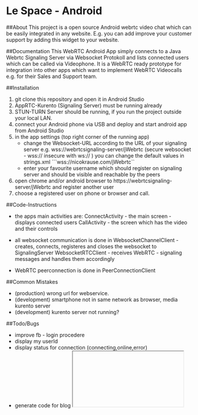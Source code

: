 # Le Space - Android 

##About
This project is a open source Android webrtc video chat which can be easily integrated in any website. E.g. you can add improve your customer support by adding this widget to your website. 

##Documentation
This WebRTC Android App simply connects to a Java Webrtc Signaling Server via Websocket Protokoll and lists connected users which can be called via Videophone. It is a WebRTC ready prototype for integration into other apps which want to implement WebRTC Videocalls e.g. for their Sales and Support team. 

##Installation
1. git clone this repository and open it in Android Studio
2. AppRTC-Kurento (Signaling Server) must be running already
3. STUN-TURN Server should be running, if you run the project outside your local LAN.
4. connect your Android phone via USB and deploy and start android app from Android Studio 
5. in the app settings (top right corner of the running app) 
	- change the Websocket-URL according to the URL of your signaling server 
		e.g. wss://webrtcsignaling-server/jWebrtc (secure websocket - wss:// insecure with ws:// )
		 you can change the default values in  strings.xml  ```<string name="pref_room_server_url_default" translatable="false">wss://nicokrause.com/jWebrtc</string>``
	- enter your favourite username which should register on signaling server and should be visible and reachable by the peers
6. open chrome and/or android browser to https://webrtcsignaling-server/jWebrtc and register another user
7. choose a registered user on phone or browser and call.

##Code-Instructions
- the apps main activities are:
	ConnectActivity - the main screen - displays connected users
	CallActivity - the screen which has the video and their controls

- all websocket communication is done in 
	WebsocketChannelClient - creates, connects, registeres and closes the websocket to SignalingServer 
	WebsocketRTCClient - receives WebRTC - signaling messages and handles them accordingly

- WebRTC peerconnection is done in PeerConnectionClient

##Common Mistakes
- (production) wrong url for webservice.
- (development) smartphone not in same network as browser, media kurento server 
- (development) kurento server not running?

##Todo/Bugs
- improve fb - login procedere 
- display my userId
- display status for connection (connecting,online,error)
- generate code for blog <iframe /> or <script>


#Improvements and Research
- (improvement) disable signaling wake-lock when offline - enable signaling wake-lock when online 
- (improvement) reconnect websocket in case of websocket error (every 10 seconds if not offline)
- (improvement) try to reconnect to server if no ping is received
- compile own webrtc lib for android https://github.com/pristineio/webrtc-build-scripts
- (feature) add wake up feature - if (user is offline - allow wake up trough gcm)
- save gcm registration token with websocket registration on signaling server
- wake up certain user when offline (if app was started can be seen if use is online now) 

- security check BEAST attack on production server (TEST SSL) 
	https://www.ssllabs.com/ssltest/analyze.html?d=webrtc.a-fk.de&latest
- goes in background - comes back and does not fetch new user list
- Test necessary: don't let android go into idle mode during a call (who can test this in Android 5.0)
	- http://stackoverflow.com/questions/3723634/how-do-i-prevent-an-android-device-from-going-to-sleep-programmatically
	- https://developer.android.com/reference/android/os/PowerManager.html
	- https://github.com/commonsguy/cw-advandroid/tree/master/SystemServices/Alarm/	

##possible tweaks 
- produces echo while communicating with chrome
	- test with non-opus codec
	- Echo Cancellation: Android-AECM https://github.com/lhc180/webrtc-based-android-aecm
	Pakistani Echo in WebRTC https://www.webrtc-experiment.com/pdf/Echo-in-WebRTC-Why.pdf
	http://stackoverflow.com/questions/12818721/webrtc-aec-on-android
	http://gingertech.net/2014/03/19/apprtc-googles-webrtc-test-app-and-its-parameters/
	https://groups.google.com/forum/#!topic/easyrtc/zCUurD4tA2E

##Nice2Have
- (p3) add "audio call" and "video call" button
- (p3) add "answer with audio" and answer "answer with video" button during incoming call 


##Tests
- Handsfree speaker test switch with earpiece 
- (not tested yet) does app go in stand by mode during video broadcast
- (not tested yet) test reconnect when app goes offline or wifi off (see also: https://github.com/palmerc/SecureWebSockets/issues/13)
- (ok) test socket stays connected in background mode. 

##Done:
- 13.01.2017	- (bug) Signaling finishes when app goes to sleep 
				- https://developer.android.com/training/scheduling/wakelock.html
- (bug) service or activity gets destroyed - send message to start each other.
	http://stackoverflow.com/questions/9696861/how-can-we-prevent-a-service-from-being-killed-by-os
- 13.01.2017 - make a foreground service Sample Foreground Service 
		https://github.com/commonsguy/cw-android/tree/master/Notifications/FakePlayer
		http://www.truiton.com/2014/10/android-foreground-service-example/
		http://stackoverflow.com/questions/9696861/how-can-we-prevent-a-service-from-being-killed-by-os
- 12.01.2017 - (improvement) created le-space launch icon 
	https://romannurik.github.io/AndroidAssetStudio/icons-launcher.html#foreground.type=image&foreground.space.trim=1&foreground.space.pad=0&foreColor=607d8b%2C0&crop=0&backgroundShape=bevel&backColor=ffffff%2C100&effects=none
- 11.01.2017 - (bug) after wifi reconnect app crashes
- 10.01.2017 - (bug) android or status widget seems to disconnect/go offline after a couple of minutes 
	- implement websocket service which runs in background
- 04.01.2017 - re-register when coming back online
- 04.01.2017 - send heartbeat message to websocket 
- 04.01.2017 - (bug) if android goes offline server doesn't recognize it - send ping-pong
- 04.01.2017 - (bug) if a user is already registered when coming back online websocket must be overwritten
- 02.01.2017 - (bug) when first time registering over facbook old default user does not de-register
	- don't use default - user
	- don't connect with default user
- 02.01.2017 - login with facebook and setUserId
				https://code.tutsplus.com/tutorials/quick-tip-add-facebook-login-to-your-android-app--cms-23837 
				https://www.tutorialspoint.com/android/android_shared_preferences.htm
- 01.12.2016 - (screensharing) if android calls browser - browse cannot start screensharing (initiater - offer problem) 

- 01.12.2016 - (screensharing) remote hangup does not switches back to video screen
- 30.11.2016 - remote hangup stops communication very late. stop must react immediately
- 29.11.2016 - stop connection from browser does not end properly on android
- 29.11.2016 - (gestures) for camera switch - double tab is not working 
- 29.11.2016 - (2 MT) added second PeerConnection logic for screensharing over additional stream  
- 25.11.2016 - add double touch on display for camera switch
- 23.11.2016 - add video on/off button 
- 23.11.2016 - add audio on/off button  
			   http://stackoverflow.com/questions/35208029/switch-between-audio-and-video-call-in-apprtc-android-code
- 20.11.2016 - (bug) iterate through permissions requests to next permission only grant or deny (when app starts first time)
- 19.11.2016 - now app comes back to forground while ringing. but "answer"/"hangup" button is not shown	
- 19.11.2016 - app now also rings in background 
- 19.11.2016 - added new permission handling for audio and video
- 18.11.2016 - Added GCM-Message to Android-App which wakes it up (message can be send to firebase gcm service)
			 - Notification is send 
- 17.11.2016 - Evaluation of Google Cloud Messaging on Android (6h)
	- worked through android gcm example on https://developers.google.com/cloud-messaging/android/start
		(in https://developers.google.com/cloud-messaging/samples)
	- created Firebox Account on https://console.firebase.google.com/ for GCM (Google Cloud Messaging)
	- reviewed but not yet used gcm playground https://github.com/googlesamples/gcm-playground
- 17.11.2016 - Evaluation of Android Services for Background Tasks
	- https://developer.android.com/reference/android/app/Service.html#ProcessLifecycle
- 17.11.2016 - RingTone during call (2h)
- 25.10.2016 - user registers but does not unregister when closing application
- 25.10.2016 - removed websocket disconnect after hangup
- 20.10.2016 - camera switch works (no implementation needed)	
- 14.10.2016 - incoming call: decision: answer or hangup?
- 14.10.2016 - better error handling while switching connection parameters
	- wrong url
	- no internet
	- already registered user
	- other error
- 14.10.2016 -reload userlist after reconnection.
- 14.10.2016 -crashes when changing protocoll between ws to wss and back on 5.0
- 13.10.2016 - change websocket library to https://github.com/TakahikoKawasaki/nv-websocket-client in order to fix ssl bug in android 5.02
- 13.10.2016 - ssl handshake exception on android lollipop (5.02)
				analyze ssl server 
					https://www.ssllabs.com/ssltest/analyze.html?d=webrtc.a-fk.de
				(solution 0) https://github.com/TakahikoKawasaki/nv-websocket-client
				(solution 1) http://stackoverflow.com/questions/27112082/httpclient-fails-with-handshake-failed-in-android-5-0-lollipop
				(solution 2) http://stackoverflow.com/questions/33003017/ssl-handshake-failed-android-5-1
				(solution 3) update googles security provider 
					http://appfoundry.be/blog/2014/11/18/Google-Play-Services-Dynamic-Security-Provider/
					https://developer.android.com/training/articles/security-gms-provider.html#patching
					http://stackoverflow.com/questions/24357863/making-sslengine-use-tlsv1-2-on-android-4-4-2/26586324#26586324
					http://stackoverflow.com/questions/29916962/javax-net-ssl-sslhandshakeexception-javax-net-ssl-sslprotocolexception-ssl-han
			    websocket java lib 
			    	https://github.com/elabs/mobile-websocket-example/issues/6
			    	https://github.com/TooTallNate/Java-WebSocket/issues/293
			    	https://github.com/TooTallNate/Java-WebSocket/issues/141
			    	https://github.com/TooTallNate/Java-WebSocket/pull/101
			    other
			    	https://qnalist.com/questions/5822188/android-5-0-ssl-handshake-failure
- 04.10.2016 - BUG-27.9.2016 Websocket does not connect on Android 5.0 (Android 5.1 does)
			 - reading https://www.varvet.com/blog/using-websockets-in-native-ios-and-android-apps/
			 - possible problem Android 5.0 Lollipop with wss: 
					https://github.com/TooTallNate/Java-WebSocket/issues/293
					https://github.com/andrepew/Java-WebSocket/tree/1.3.0-Android-SSL-Fix
- 04.10.2016 - when android hangs up stop message is not send to partner 
- 04.10.2016 - when stop message comes from peer android does not cancel the call
- 03.10.2016 - fixed problem with missing libjingle through an emulator related inclusion of x86-libs, which didn't turn out to be that good for android-native .apk
- 03.10.2016 - fixed problem with current-user list 
- 27.09.2016 - ws and wss now possible in case of a not working wss in lollipopp.
- 27.09.2016 - test socket stays connected in background mode. ok
- 23.09.2016 - fixed  "settings change" issue: https://github.com/Le-Space/mscrtc-android/issues/1
- 20.09.2016 - fixed bug: new secure websocket crashes / disconnects / error on tomcat but works on glassfish 
				- tomcat problem? Check if server is working correctly: 
				- https://cryptoreport.thawte.com/checker/views/certCheck.jsp ok
				- http://www.websocket.org/echo.html
	- android problem? see: - https://github.com/palmerc/SecureWebSockets

- 16.9.2016 - websocket in wss mode (secure) autobahn does work or not?
				tried: https://github.com/palmerc/SecureWebSockets  (from: https://github.com/crossbario/autobahn-android/pull/14)
					- tomcat crashes
				https://github.com/TooTallNate/Java-WebSocket
				https://github.com/TooTallNate/Java-WebSocket/issues/141
				http://www.juliankrone.com/connect-and-transfer-data-with-secure-websockets-in-android/
- 16.9.2016 - if websocket url is wrong android crashes and url cannot be changed anymore
- 27.7.2016 - when clients disconnects users are not sent out to other clients
- 27.7.2016 - user list gets updated
- 26.7.2016 - when android gets called video does not appear
- 26.7.2016 - handle call from browser to android
- 26.7.2016 - on app start call "appConfig"  and "register username" from setttings
- 26.6.2016 - handle onIceCandidate stuffs
- 26.6.2016 - handle WSS->C: {"id":"callResponse","response":"rejected: user 'nico' is not registered"} by android
- 26.6.2016 - moved turn configuration in to room config
- 26.6.2016 - on call transmit from string from settings and to string from user to call 
- 26.6.2016 -	add "from" User to Setting of Android App
- 26.6.2016 - use room names as to (change label)
- 25.6.2016 - add appConfig to java websocket server
- 25.6.2016 - change rest /join to websockets